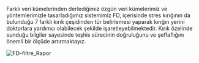 Farklı veri kümelerinden derlediğimiz özgün veri kümelerimiz ve yöntemlerimizle tasarladığımız sistemimiz FD, içerisinde stres kırığının da bulunduğu 7 farklı kırık çeşidinden tür belirlemesi yaparak kırığın yerini doktorlara yardımcı olabilecek şekilde işaretleyebilmektedir. Kırık özelinde sunduğu bilgiler sayesinde teşhis sürecinin doğruluğunu ve şeffaflığını önemli bir ölçüde artırmaktayız. 


![FD-filtre_Rapor](https://github.com/user-attachments/assets/dfe4cbe9-7f9b-4bc0-a387-322c8317312d)
